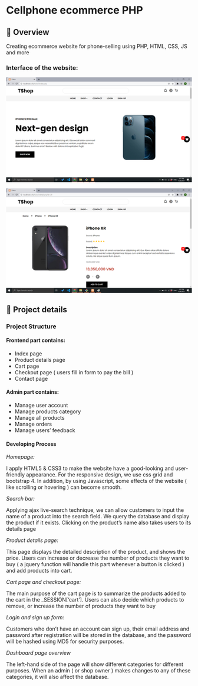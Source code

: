 
# Cellphone ecommerce PHP
## 📑 Overview
Creating ecommerce website for phone-selling using PHP, HTML, CSS, JS and more

### Interface of the website:

![alt](https://github.com/TrietTran1701/Cellphone-ecommerce-php/blob/main/web_img/img1.png)


![alt](https://github.com/TrietTran1701/Cellphone-ecommerce-php/blob/main/web_img/img2.png)


## 🔎 Project details

### Project Structure
#### Frontend part contains:
+ Index page
+ Product details page
+ Cart page
+ Checkout page ( users fill in form to pay the bill )
+ Contact page
#### Admin part contains:
+ Manage user account
+ Manage products category
+ Manage all products
+ Manage orders
+ Manage users’ feedback


#### Developing Process
*Homepage:*

I apply HTML5 & CSS3 to make the website have a good-looking and user-friendly appearance. For the responsive design, we use css grid and bootstrap 4. In addition, by using Javascript, some effects of the website ( like scrolling or hovering ) can become smooth.


*Search bar:*

Applying ajax live-search technique, we can allow customers to input the name of a product into the search field. We query the database and display the product if it exists. Clicking on the product’s name also takes users to its details page

*Product details page:*

This page displays the detailed description of the product, and shows the price. Users can increase or decrease the number of products they want to buy ( a jquery function will handle this part whenever a button is clicked ) and add products into cart.

*Cart page and checkout page:*

The main purpose of the cart page is to summarize the products added to the cart in the _SESSION[‘cart’]. Users can also decide which products to remove, or increase the number of products they want to buy


*Login and sign up form:*

Customers who don’t have an account can sign up, their email address and password after registration will be stored in the database, and the password will be hashed using MD5 for security purposes.

*Dashboard page overview*

The left-hand side of the page will show different categories for different purposes. When an admin ( or shop owner ) makes changes to any of these categories, it will also affect the database.
